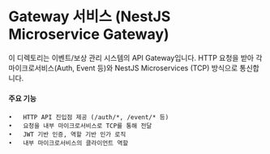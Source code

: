 # Gateway 서비스 (NestJS Microservice Gateway)

이 디렉토리는 이벤트/보상 관리 시스템의 API Gateway입니다.
HTTP 요청을 받아 각 마이크로서비스(Auth, Event 등)와 NestJS Microservices (TCP) 방식으로 통신합니다.

#### 주요 기능

    •	HTTP API 진입점 제공 (/auth/*, /event/* 등)
    •	요청을 내부 마이크로서비스로 TCP를 통해 전달
    •	JWT 기반 인증, 역할 기반 인가 로직
    •	내부 마이크로서비스의 클라이언트 역할
